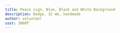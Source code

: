 ```yaml
---
title: Peace sign, Blue, Black and White Background
description: Badge. 32 mm, handmade
author: volunteer
cost: 3000₸
---
```

